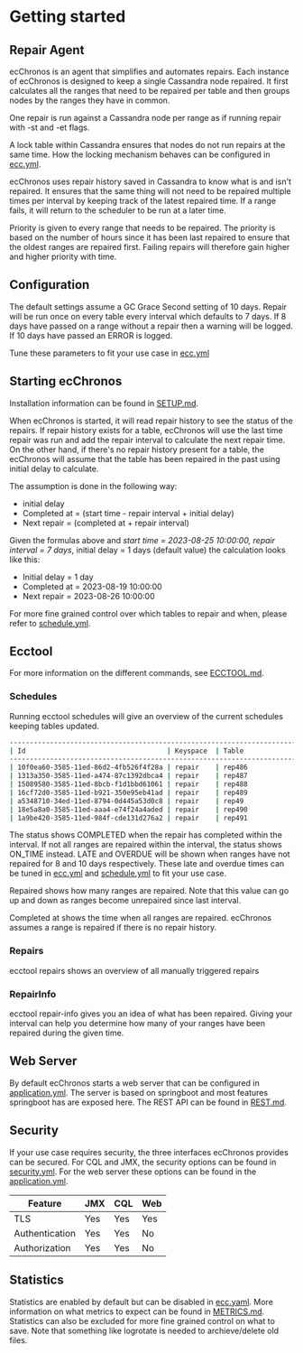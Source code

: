 # Getting started

## Repair Agent

ecChronos is an agent that simplifies and automates repairs. Each instance of ecChronos is designed to keep a single Cassandra node repaired.
It first calculates all the ranges that need to be repaired per table and then groups nodes by the ranges they have in common.

One repair is run against a Cassandra node per range as if running repair with -st and -et flags.

A lock table within Cassandra ensures that nodes do not run repairs at the same time. How the locking mechanism behaves
can be configured in [ecc.yml](../application/src/main/resources/ecc.yml).

ecChronos uses repair history saved in Cassandra to know what is and isn't repaired. It ensures that the same thing
will not need to be repaired multiple times per interval by keeping track of the latest repaired time. If a range fails,
it will return to the scheduler to be run at a later time.

Priority is given to every range that needs to be repaired. The priority is based on the number of hours since it has
been last repaired to ensure that the oldest ranges are repaired first. Failing repairs will therefore gain higher and higher
priority with time.

## Configuration

The default settings assume a GC Grace Second setting of 10 days. Repair will be run once on every table every interval which
defaults to 7 days. If 8 days have passed on a range without a repair then a warning will be logged. If 10 days have passed an ERROR is logged.

Tune these parameters to fit your use case in [ecc.yml](../application/src/main/resources/ecc.yml)

## Starting ecChronos

Installation information can be found in [SETUP.md](SETUP.md).

When ecChronos is started, it will read repair history to see the status of the repairs.
If repair history exists for a table, ecChronos will use the last time repair was run and add the repair interval to calculate the next repair time. 
On the other hand, if there's no repair history present for a table, the ecChronos will assume that the table has been repaired in the past using 
initial delay to calculate.

The assumption is done in the following way:
* initial delay 
* Completed at = (start time - repair interval + initial delay)
* Next repair = (completed at + repair interval)

Given the formulas above and *start time = 2023-08-25 10:00:00, repair interval = 7 days*, initial delay = 1 days (default value) the calculation looks like this:
* Initial delay = 1 day
* Completed at = 2023-08-19 10:00:00
* Next repair = 2023-08-26 10:00:00

For more fine grained control over which tables to repair and when, please refer to [schedule.yml](../application/src/main/resources/schedule.yml).

## Ecctool

For more information on the different commands, see [ECCTOOL.md](autogenerated/ECCTOOL.md).

### Schedules

Running ecctool schedules will give an overview of the current schedules keeping tables updated.


```bash
------------------------------------------------------------------------------------------------------------------------------------------------------------------
| Id                                   | Keyspace  | Table                   | Status    | Repaired(%) | Completed at        | Next repair         | Repair type |
------------------------------------------------------------------------------------------------------------------------------------------------------------------
| 10f0ea60-3585-11ed-86d2-4fb526f4f28a | repair    | rep486                  | ON_TIME   | 24.22       | 2022-09-20 10:00:35 | 2022-09-20 12:00:33 | VNODE       |
| 1313a350-3585-11ed-a474-87c1392dbca4 | repair    | rep487                  | ON_TIME   | 0.00        | 2022-09-20 10:00:35 | 2022-09-20 12:00:35 | VNODE       |
| 15089580-3585-11ed-8bcb-f1d1bbd61061 | repair    | rep488                  | ON_TIME   | 0.00        | 2022-09-20 10:00:35 | 2022-09-20 12:00:35 | VNODE       |
| 16cf72d0-3585-11ed-b921-350e95eb41ad | repair    | rep489                  | ON_TIME   | 0.00        | 2022-09-20 10:00:35 | 2022-09-20 12:00:35 | VNODE       |
| a5348710-34ed-11ed-8794-0d445a53d0c8 | repair    | rep49                   | ON_TIME   | 0.00        | 2022-09-20 10:00:35 | 2022-09-20 12:00:35 | VNODE       |
| 18e5a8a0-3585-11ed-aaa4-e74f24a4aded | repair    | rep490                  | ON_TIME   | 0.00        | 2022-09-20 10:00:35 | 2022-09-20 12:00:35 | VNODE       |
| 1a9be420-3585-11ed-984f-cde131d276a2 | repair    | rep491                  | ON_TIME   | 0.00        | 2022-09-20 10:00:35 | 2022-09-20 12:00:35 | VNODE       |
```

The status shows COMPLETED when the repair has completed within the interval. If not all ranges are repaired within the interval, the status
shows ON_TIME instead. LATE and OVERDUE will be shown when ranges have not repaired for 8 and 10 days respectively.
These late and overdue times can be tuned in [ecc.yml](../application/src/main/resources/ecc.yml) and [schedule.yml](../application/src/main/resources/schedule.yml)
to fit your use case.

Repaired shows how many ranges are repaired. Note that this value can go up and down as ranges become unrepaired since last interval.

Completed at shows the time when all ranges are repaired. ecChronos assumes a range is repaired if there is no repair history.

### Repairs

ecctool repairs shows an overview of all manually triggered repairs

### RepairInfo

ecctool repair-info gives you an idea of what has been repaired. Giving your interval can help you determine how many of your ranges have been
repaired during the given time.

## Web Server

By default ecChronos starts a web server that can be configured in [application.yml](../application/src/main/resources/application.yml).
The server is based on springboot and most features springboot has are exposed here.
The REST API can be found in [REST.md](REST.md).


## Security

If your use case requires security, the three interfaces ecChronos provides can be secured.
For CQL and JMX, the security options can be found in [security.yml](../application/src/main/resources/security.yml).
For the web server these options can be found in the [application.yml](../application/src/main/resources/application.yml).

| Feature        | JMX | CQL | Web |
|----------------|-----|-----|-----|
| TLS            | Yes | Yes | Yes |
| Authentication | Yes | Yes | No  |
| Authorization  | Yes | Yes | No  |


## Statistics

Statistics are enabled by default but can be disabled in [ecc.yaml](../application/src/main/resources/ecc.yml). More information on
what metrics to expect can be found in [METRICS.md](METRICS.md). Statistics can also be excluded for more fine grained control on what to save.
Note that something like logrotate is needed to archieve/delete old files.